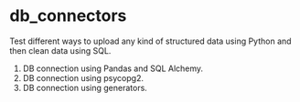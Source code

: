 # db_connectors
Test different ways to upload any kind of structured data using Python and then clean data using SQL. 


1. DB connection using Pandas and SQL Alchemy.
2. DB connection using psycopg2.
3. DB connection using generators.
